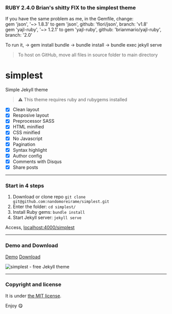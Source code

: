 ### RUBY 2.4.0 Brian's shitty FIX to the simplest theme ###
If you have the same problem as me, in the Gemfile, change:  
gem 'json', '~> 1.8.3' to gem 'json', github: 'flori/json', branch: 'v1.8'  
gem 'yajl-ruby', '~> 1.2.1' to gem 'yajl-ruby', github: 'brianmario/yajl-ruby', branch: '2.0'  

To run it, 
-> gem install bundle
-> bundle install
-> bundle exec jekyll serve  

> To host on GitHub, move all files in source folder to main directory 

# simplest

Simple Jekyll theme

> :warning:
  This theme requires ruby and rubygems installed

* [x] Clean layout
* [x] Resposive layout
* [x] Preprocessor SASS
* [x] HTML minified
* [x] CSS minified
* [x] No Javascript
* [x] Pagination
* [x] Syntax highlight
* [x] Author config
* [x] Comments with Disqus
* [x] Share posts

---

### Start in 4 steps

1. Download or clone repo `git clone git@github.com:nandomoreirame/simplest.git`
2. Enter the folder: `cd simplest/`
3. Install Ruby gems: `bundle install`
4. Start Jekyll server: `jekyll serve`

Access, [localhost:4000/simplest](http://localhost:4000/simplest)

---

### Demo and Download

[Demo](http://nandomoreira.me/simplest/)
[Download](https://github.com/nandomoreirame/simplest/archive/master.zip)

![simplest - free Jekyll theme](/screenshot.png)

---

### Copyright and license

It is under [the MIT license](/LICENSE).

Enjoy :yum:
